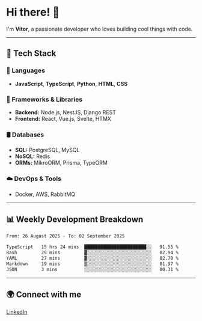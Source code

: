 
# Hi there! 👋

I'm **Vitor**, a passionate developer who loves building cool things with code.

---
## 🔧 Tech Stack

### 📌 Languages
- **JavaScript**, **TypeScript**, **Python**, **HTML**, **CSS**

### 🚀 Frameworks & Libraries
- **Backend:** Node.js, NestJS, Django REST
- **Frontend:** React, Vue.js, Svelte, HTMX

### 🛢️ Databases
- **SQL:** PostgreSQL, MySQL
- **NoSQL:** Redis
- **ORMs:** MikroORM, Prisma, TypeORM

### ☁️ DevOps & Tools
- Docker, AWS, RabbitMQ

---
## 📊 Weekly Development Breakdown

<!--START_SECTION:waka-->

```txt
From: 26 August 2025 - To: 02 September 2025

TypeScript   15 hrs 24 mins  ███████████████████████░░   91.55 %
Bash         29 mins         ▓░░░░░░░░░░░░░░░░░░░░░░░░   02.94 %
YAML         27 mins         ▓░░░░░░░░░░░░░░░░░░░░░░░░   02.70 %
Markdown     19 mins         ▒░░░░░░░░░░░░░░░░░░░░░░░░   01.97 %
JSON         3 mins          ░░░░░░░░░░░░░░░░░░░░░░░░░   00.31 %
```

<!--END_SECTION:waka-->

---
## 🌍 Connect with me
[LinkedIn](https://www.linkedin.com/in/vitorlc)
